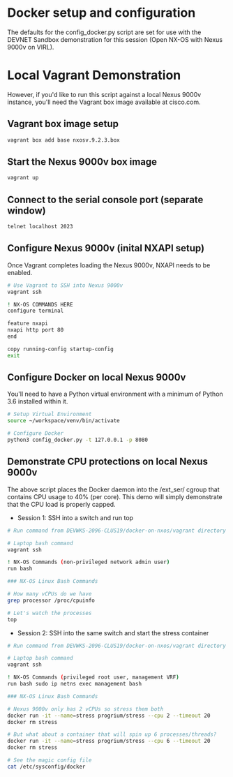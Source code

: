 # Docker setup and configuration

The defaults for the config_docker.py script are set
for use with the DEVNET Sandbox demonstration for this
session (Open NX-OS with Nexus 9000v on VIRL).

# Local Vagrant Demonstration

However, if you'd like to run this script against a
local Nexus 9000v instance, you'll need the Vagrant box
image available at cisco.com.

## Vagrant box image setup

```bash
vagrant box add base nxosv.9.2.3.box
```
 
## Start the Nexus 9000v box image

```bash
vagrant up
```

## Connect to the serial console port (separate window)

```bash
telnet localhost 2023
```

## Configure Nexus 9000v (inital NXAPI setup)
 
Once Vagrant completes loading the Nexus 9000v, NXAPI needs
to be enabled.

```bash
# Use Vagrant to SSH into Nexus 9000v
vagrant ssh

! NX-OS COMMANDS HERE
configure terminal

feature nxapi
nxapi http port 80
end

copy running-config startup-config
exit
```

## Configure Docker on local Nexus 9000v

You'll need to have a Python virtual environment with a
minimum of Python 3.6 installed within it.

```bash
# Setup Virtual Environment
source ~/workspace/venv/bin/activate

# Configure Docker
python3 config_docker.py -t 127.0.0.1 -p 8080
```

## Demonstrate CPU protections on local Nexus 9000v

The above script places the Docker daemon into the /ext_ser/ cgroup
that contains CPU usage to 40% (per core).  This demo will simply
demonstrate that the CPU load is properly capped.

* Session 1: SSH into a switch and run top

```bash
# Run command from DEVWKS-2096-CLUS19/docker-on-nxos/vagrant directory

# Laptop bash command
vagrant ssh

! NX-OS Commands (non-privileged network admin user)
run bash

### NX-OS Linux Bash Commands

# How many vCPUs do we have
grep processor /proc/cpuinfo

# Let's watch the processes
top
```

* Session 2: SSH into the same switch and start the stress container

```bash
# Run command from DEVWKS-2096-CLUS19/docker-on-nxos/vagrant directory

# Laptop bash command
vagrant ssh

! NX-OS Commands (privileged root user, management VRF)
run bash sudo ip netns exec management bash

### NX-OS Linux Bash Commands

# Nexus 9000v only has 2 vCPUs so stress them both
docker run -it --name=stress progrium/stress --cpu 2 --timeout 20
docker rm stress

# But what about a container that will spin up 6 processes/threads?
docker run -it --name=stress progrium/stress --cpu 6 --timeout 20
docker rm stress

# See the magic config file
cat /etc/sysconfig/docker

```
